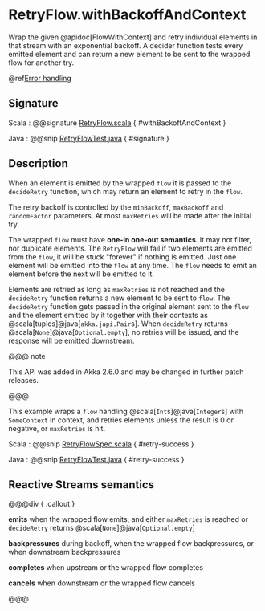 # RetryFlow.withBackoffAndContext

Wrap the given @apidoc[FlowWithContext] and retry individual elements in that stream with an exponential backoff. A decider function tests every emitted element and can return a new element to be sent to the wrapped flow for another try.

@ref[Error handling](../index.md#error-handling)

## Signature

Scala
:   @@signature [RetryFlow.scala](/akka-stream/src/main/scala/akka/stream/scaladsl/RetryFlow.scala) { #withBackoffAndContext }

Java
:   @@snip [RetryFlowTest.java](/akka-stream-tests/src/test/java/akka/stream/javadsl/RetryFlowTest.java) { #signature }


## Description

When an element is emitted by the wrapped `flow` it is passed to the `decideRetry` function, which may return an element to retry in the `flow`. 

The retry backoff is controlled by the `minBackoff`, `maxBackoff` and `randomFactor` parameters.
At most `maxRetries` will be made after the initial try.

The wrapped `flow` must have **one-in one-out semantics**. It may not filter, nor duplicate elements. The `RetryFlow` will fail if two elements are emitted from the `flow`, it will be stuck "forever" if nothing is emitted. Just one element will be emitted into the `flow` at any time. The `flow` needs to emit an element before the next will be emitted to it. 

Elements are retried as long as `maxRetries` is not reached and the `decideRetry` function returns a new element to be sent to `flow`. The `decideRetry` function gets passed in the original element sent to the `flow` and the element emitted by it together with their contexts as @scala[tuples]@java[`akka.japi.Pair`s].
When `decideRetry` returns @scala[`None`]@java[`Optional.empty`], no retries will be issued, and the response will be emitted downstream.

@@@ note

This API was added in Akka 2.6.0 and may be changed in further patch releases.

@@@

This example wraps a `flow` handling @scala[`Int`s]@java[`Integer`s] with `SomeContext` in context, and retries elements unless the result is 0 or negative, or `maxRetries` is hit.

Scala
:   @@snip [RetryFlowSpec.scala](/akka-stream-tests/src/test/scala/akka/stream/scaladsl/RetryFlowSpec.scala) { #retry-success }

Java
:   @@snip [RetryFlowTest.java](/akka-stream-tests/src/test/java/akka/stream/javadsl/RetryFlowTest.java) { #retry-success }

## Reactive Streams semantics

@@@div { .callout }

**emits** when the wrapped flow emits, and either `maxRetries` is reached or `decideRetry` returns @scala[`None`]@java[`Optional.empty`]

**backpressures** during backoff, when the wrapped flow backpressures, or when downstream backpressures

**completes** when upstream or the wrapped flow completes

**cancels** when downstream or the wrapped flow cancels

@@@
